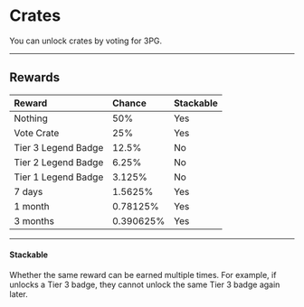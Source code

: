 # Crates

You can unlock crates by voting for 3PG.

---

## Rewards

Reward  | Chance | Stackable
:-------|:------|:-----
Nothing | 50% | Yes
Vote Crate | 25% | Yes
Tier 3 Legend Badge | 12.5% | No
Tier 2 Legend Badge | 6.25% | No
Tier 1 Legend Badge | 3.125% | No
7 days <PRO> | 1.5625% | Yes
1 month <PRO> | 0.78125% | Yes
3 months <PRO> | 0.390625% | Yes

---

#### Stackable
Whether the same reward can be earned multiple times.
For example, if <User> unlocks a Tier 3 badge, they cannot unlock the same Tier 3 badge again later.